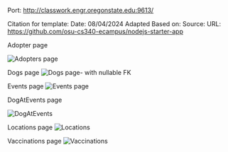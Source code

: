 Port: http://classwork.engr.oregonstate.edu:9613/

Citation for template:
Date: 08/04/2024
Adapted Based on:
Source: URL: https://github.com/osu-cs340-ecampus/nodejs-starter-app


Adopter page

![Adopters page](https://github.com/user-attachments/assets/db1f1310-7a13-4709-a312-c0059ee05f06)

Dogs page
![Dogs page- with nullable FK](https://github.com/user-attachments/assets/aa6ed22e-6a2f-4681-92a0-4e77cec55c9c)

Events page
![Events page](https://github.com/user-attachments/assets/48bd5b12-2052-4542-bebb-0da31431a889)

DogAtEvents page

![DogAtEvents](https://github.com/user-attachments/assets/eebdb278-00c1-4ae3-9de7-ff3d11ea4a74)

Locations page
![Locations](https://github.com/user-attachments/assets/1abc5afd-78aa-4882-b348-cff029383c47)

Vaccinations page
![Vaccinations](https://github.com/user-attachments/assets/623d0d39-62da-4eb1-b08f-499add4f9c6a)
